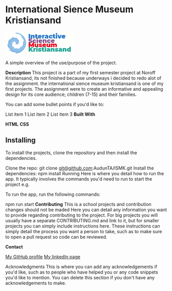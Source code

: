 # International Sience Museum Kristiansand 

![The ISMK Logo](https://github.com/AudunTA/ISMK/blob/master/images/logo.png "Logo")

A simple overview of the use/purpose of the project.

**Description**
This project is a part of my first semester project at Noroff Kristiansand, its not finished because underways i decided to redo alot of the assignment.
the international sience museum kristiansand is one of my first projects. The assignment were to create an informative and appealing design for its core audience; children (7-15)
and their families.

You can add some bullet points if you'd like to:

List item 1
List item 2
List item 3
**Built With**

**HTML**
**CSS**


## Installing

To install the projects, clone the repository and then install the dependencies.

Clone the repo:
git clone git@github.com:AudunTA/ISMK.git
Install the dependencies:
npm install
Running
Here is where you detail how to run the app. It typically involves the commands you'd need to run to start the project e.g.

To run the app, run the following commands:

npm run start
**Contributing**
This is a school projects and contribution changes should not be maded
Here you can detail any information you want to provide regarding contributing to the project. For big projects you will usually have a separate CONTRIBUTING.md and link to it, but for smaller projects you can simply include instructions here. These instructions can simply detail the process you want a person to take, such as to make sure to open a pull request so code can be reviewed.

**Contact**

[My GitHub profile](https://github.com/AudunTA)
[My linkedIn page](https://www.linkedin.com/in/audun-thompson-anderssen-79b3b3222/)


Acknowledgments
This is where you can add any acknowledgements if you'd like, such as to people who have helped you or any code snippets you'd like to mention. You can delete this section if you don't have any acknowledgements to make.
